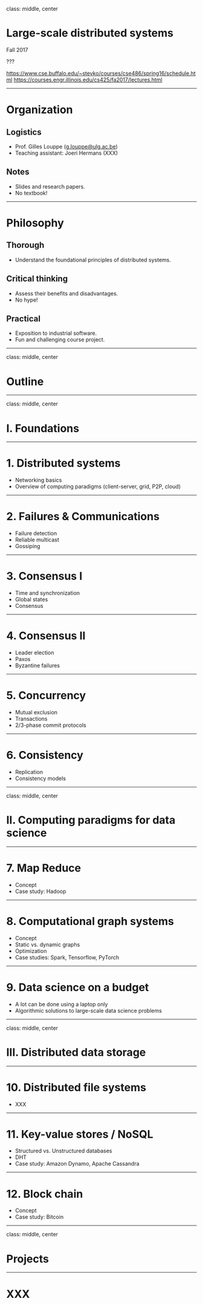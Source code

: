 class: middle, center

# Large-scale distributed systems

Fall 2017

???

https://www.cse.buffalo.edu/~stevko/courses/cse486/spring16/schedule.html
https://courses.engr.illinois.edu/cs425/fa2017/lectures.html

---

# Organization

## Logistics
- Prof. Gilles Louppe ([g.louppe@ulg.ac.be](mailto:g.louppe@ulg.ac.be))
- Teaching assistant: Joeri Hermans (XXX)

## Notes
- Slides and research papers.
- No textbook!

---

# Philosophy

## Thorough

- Understand the foundational principles of distributed systems.

## Critical thinking

- Assess their benefits and disadvantages.
- No hype!

## Practical

- Exposition to industrial software.
- Fun and challenging course project.

---

class: middle, center

# Outline

---

class: middle, center

# I. Foundations

---

# 1. Distributed systems

- Networking basics
- Overview of computing paradigms (client-server, grid, P2P, cloud)

---

# 2. Failures & Communications

- Failure detection
- Reliable multicast
- Gossiping

---

# 3. Consensus I

- Time and synchronization
- Global states
- Consensus

---

# 4. Consensus II

- Leader election
- Paxos
- Byzantine failures

---

# 5. Concurrency

- Mutual exclusion
- Transactions
- 2/3-phase commit protocols

---

# 6. Consistency

- Replication
- Consistency models

---

class: middle, center

# II. Computing paradigms for data science

---

# 7. Map Reduce

- Concept
- Case study: Hadoop

---

# 8. Computational graph systems

- Concept
- Static vs. dynamic graphs
- Optimization
- Case studies: Spark, Tensorflow, PyTorch

---

# 9. Data science on a budget

- A lot can be done using a laptop only
- Algorithmic solutions to large-scale data science problems

---

class: middle, center

# III. Distributed data storage

---

# 10. Distributed file systems

- XXX

---

# 11. Key-value stores / NoSQL

- Structured vs. Unstructured databases
- DHT
- Case study: Amazon Dynamo, Apache Cassandra

---

# 12. Block chain

- Concept
- Case study: Bitcoin

---

class: middle, center

# Projects

---

# XXX
